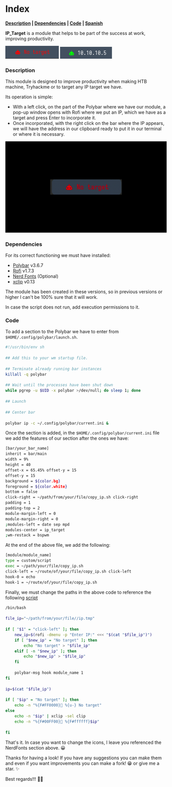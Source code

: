 # Index

**[Description](#description) | [Dependencies](#dependencies) | [Code](#code) | [Spanish](https://github.com/m4nj4pe/ip_target-polybar/blob/main/README-es.md)**  

**IP_Target** is a module that helps to be part of the success at work, improving productivity.

![](https://github.com/m4nj4pe/ip_target-polybar/blob/main/media/demo_notarget.png)
![](https://github.com/m4nj4pe/ip_target-polybar/blob/main/media/demo_ip.png) 


### Description

This module is designed to improve productivity when making HTB machine, Tryhackme or to target any IP target we have.

Its operation is simple:
  - With a left click, on the part of the Polybar where we have our module, a pop-up window opens with Rofi where we put an IP, which we have as a target and press Enter to incorporate it.
  - Once incorporated, with the right click on the bar where the IP appears, we will have the address in our clipboard ready to put it in our terminal or where it is necessary.

![](https://github.com/m4nj4pe/ip_target-polybar/blob/main/media/demo.gif)

### Dependencies 

For its correct functioning we must have installed:
- [Polybar](https://github.com/polybar/polybar) v3.6.7
- [Rofi](https://github.com/davatorium/rofi) v1.7.3
- [Nerd Fonts](https://www.nerdfonts.com/cheat-sheet) (Optional)
- [xclip](https://github.com/astrand/xclip) v0.13

The module has been created in these versions, so in previous versions or higher I can't be 100% sure that it will work.

In case the script does not run, add execution permissions to it.

### Code

To add a section to the Polybar we have to enter from `$HOME/.config/polybar/launch.sh`.
```bash
#!/usr/bin/env sh

## Add this to your wm startup file.

## Terminate already running bar instances
killall -q polybar

## Wait until the processes have been shut down
while pgrep -u $UID -x polybar >/dev/null; do sleep 1; done

## Launch

## Center bar

polybar ip -c ~/.config/polybar/current.ini &
```
Once the section is added, in the `$HOME/.config/polybar/current.ini` file we add the features of our section after the ones we have:
```bash
[bar/your_bar_name]
inherit = bar/main
width = 9%
height = 40
offset-x = 65.45% offset-y = 15
offset-y = 15
background = ${color.bg}
foreground = ${color.white}
bottom = false
click-right = ~/path/from/your/file/copy_ip.sh click-right
padding = 1
padding-top = 2
module-margin-left = 0
module-margin-right = 0
;modules-left = date sep mpd
modules-center = ip_target
;wm-restack = bspwm
```
At the end of the above file, we add the following:
```bash
[module/module_name]
type = custom/script
exec = ~/path/your/file/copy_ip.sh 
click-left = ~/route/of/your/file/copy_ip.sh click-left
hook-0 = echo
hook-1 = ~/route/of/your/file/copy_ip.sh
```
Finally, we must change the paths in the above code to reference the following [script](https://github.com/m4nj4pe/ip_target-polybar/tree/main/script/copy_ip.sh)
```bash
/bin/bash

file_ip="~/path/from/your/file//ip.tmp"

if [ "$1" = "click-left" ]; then
    new_ip=$(rofi -dmenu -p "Enter IP:" <<< "$(cat "$file_ip")")
    if [ "$new_ip" = "No target" ]; then
        echo "No target" > "$file_ip"
    elif [ -n "$new_ip" ]; then
        echo "$new_ip" > "$file_ip"
    fi

    polybar-msg hook module_name 1
fi

ip=$(cat "$file_ip")

if [ "$ip" = "No target" ]; then
    echo -n "%{F#FF0000}󱚡 %{u-} No target" 
else
    echo -n "$ip" | xclip -sel clip
    echo -n "%{F#00FF00}󱚝 %{F#ffffff}$ip" 

fi
```
That's it. In case you want to change the icons, I leave you referenced the NerdFonts section above. 😀

Thanks for having a look! If you have any suggestions you can make them and even if you want improvements you can make a fork! 😁 or give me a star. ✨

Best regards!!! 🧑‍💻

